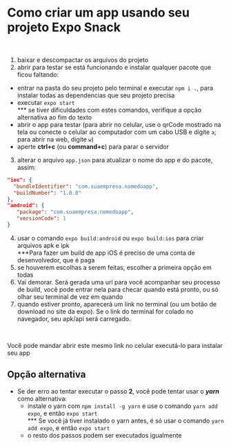 # Como criar um app usando seu projeto Expo Snack
<br>

1. baixar e descompactar os arquivos do projeto
2. abrir para testar se está funcionando e instalar qualquer pacote que ficou faltando:
  - entrar na pasta do seu projeto pelo terminal e executar `npm i .`, para instalar todas as dependencias que seu projeto precisa
  - executar `expo start`
  <br>*** se tiver dificuldades com estes comandos, verifique a opção alternativa ao fim do texto
  - abrir o app para testar (para abrir no celular, use o qrCode mostrado na tela ou conecte o celular ao computador com um cabo USB e digite `a`; para abrir na web, digite `w`)
  - aperte **ctrl+c** (ou **command+c**) para parar o servidor
3. alterar o arquivo `app.json` para atualizar o nome do app e do pacote, assim:
  
  ```json
  "ios": {
    "bundleIdentifier": "com.suaempresa.nomedoapp",
    "buildNumber": "1.0.0"
  },
  "android": {
     "package": "com.suaempresa.nomedoapp",
     "versionCode": 1
  }
  ```
  
4. usar o comando `expo build:android` ou `expo build:ios` para criar arquivos apk e ipk
  <br>***Para fazer um build de app iOS é preciso de uma conta de desenvolvedor, que é paga
5. se houverem escolhas a serem feitas, escolher a primeira opção em todas
6. Vai demorar. Será gerada uma url para você acompanhar seu processo de build, você pode entrar nela para checar quando está pronto, ou só olhar seu terminal de vez em quando
7. quando estiver pronto, aparecerá um link no terminal (ou um botão de download no site da expo). Se o link do terminal for colado no navegador, seu apk/api será carregado. 
<br>

Você pode mandar abrir este mesmo link no celular executá-lo para instalar seu app

## Opção alternativa

- Se der erro ao tentar executar o passo **2**, você pode tentar usar o ***yarn*** como alternativa:
  - instale o yarn com `npm install -g yarn` e use o comando `yarn add expo`, e então `expo start`
  <br>*** Se você já tiver instalado o yarn antes, é só usar o comando `yarn add expo`, e então `expo start`
  - o resto dos passos podem ser executados igualmente

